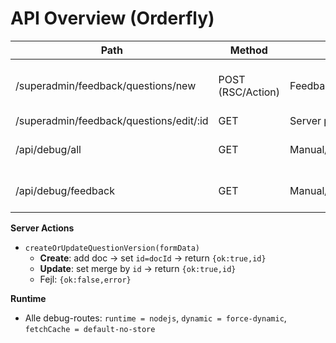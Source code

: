 # API Overview (Orderfly)

| Path | Method | Caller | Handler | DB | Response |
|---|---|---|---|---|---|
| /superadmin/feedback/questions/new | POST (RSC/Action) | FeedbackQuestionVersionForm | createOrUpdateQuestionVersion | feedbackQuestionsVersion | { ok: true, id } / { ok: false, error } |
| /superadmin/feedback/questions/edit/:id | GET | Server page loader | (getByDocId / getByIdField) | feedbackQuestionsVersion | 200 / 404 |
| /api/debug/all | GET | Manual/ops | route.ts | settings/*, cms/*, feedbackQuestionsVersion | { ok, data, timestamp } |
| /api/debug/feedback | GET | Manual/ops | route.ts | feedbackQuestionsVersion | { ok, count, items[] } |

**Server Actions**
- `createOrUpdateQuestionVersion(formData)`  
  - **Create**: add doc → set `id=docId` → return `{ok:true,id}`  
  - **Update**: set merge by `id` → return `{ok:true,id}`  
  - Fejl: `{ok:false,error}`

**Runtime**
- Alle debug-routes: `runtime = nodejs`, `dynamic = force-dynamic`, `fetchCache = default-no-store`
